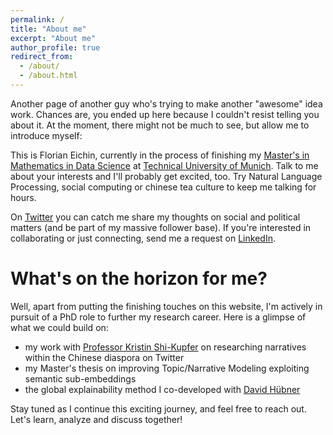 ```yaml
---
permalink: /
title: "About me"
excerpt: "About me"
author_profile: true
redirect_from: 
  - /about/
  - /about.html
---
```


Another page of another guy who's trying to make another "awesome" idea work. Chances are, you ended up here because I couldn't resist telling you about it. At the moment, there might not be much to see, but allow me to introduce myself:

This is Florian Eichin, currently in the process of finishing my [Master's in Mathematics in Data Science](https://www.ma.tum.de/en/studies-information/study-programs-mathematics/master-mathematics-in-data-science.html) at [Technical University of Munich](https://www.cit.tum.de/en/cit/home/). Talk to me about your interests and I'll probably get excited, too. Try Natural Language Processing, social computing or chinese tea culture to keep me talking for hours. 

On [Twitter](https://twitter.com/florian_eichin) you can catch me share my thoughts on social and political matters (and be part of my massive follower base). If you're interested in collaborating or just connecting, send me a request on [LinkedIn](https://www.linkedin.com/in/florian-eichin/).


What's on the horizon for me?
=====

Well, apart from putting the finishing touches on this website, I'm actively in pursuit of a PhD role to further my research career. Here is a glimpse of what we could build on:

- my work with [Professor Kristin Shi-Kupfer](https://www.uni-trier.de/en/universitaet/fachbereiche-faecher/fachbereich-ii/faecher/chinese-studies/profile/staff-a-z/translate-to-englisch-prof-dr-kristin-shi-kupfer) on researching narratives within the Chinese diaspora on Twitter
- my Master's thesis on improving Topic/Narrative Modeling exploiting semantic sub-embeddings   
- the global explainability method I co-developed with [David Hübner](https://david-huebner.com/)

Stay tuned as I continue this exciting journey, and feel free to reach out. Let's learn, analyze and discuss together!